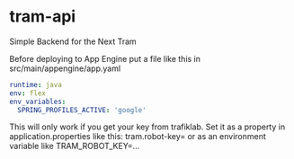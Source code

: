 # tram-api
Simple Backend for the Next Tram

Before deploying to App Engine put a file like this in src/main/appengine/app.yaml
```yaml
runtime: java
env: flex
env_variables:
  SPRING_PROFILES_ACTIVE: 'google'
```
This will only work if you get your key from trafiklab. Set it as a property in application.properties like this: tram.robot-key=<key> or as an environment variable like TRAM_ROBOT_KEY=...

